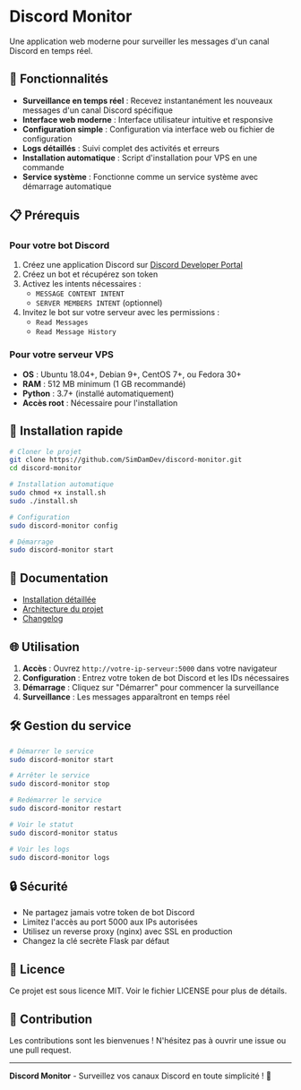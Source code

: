 # Discord Monitor

Une application web moderne pour surveiller les messages d'un canal Discord en temps réel.

## 🚀 Fonctionnalités

- **Surveillance en temps réel** : Recevez instantanément les nouveaux messages d'un canal Discord spécifique
- **Interface web moderne** : Interface utilisateur intuitive et responsive
- **Configuration simple** : Configuration via interface web ou fichier de configuration
- **Logs détaillés** : Suivi complet des activités et erreurs
- **Installation automatique** : Script d'installation pour VPS en une commande
- **Service système** : Fonctionne comme un service système avec démarrage automatique

## 📋 Prérequis

### Pour votre bot Discord
1. Créez une application Discord sur [Discord Developer Portal](https://discord.com/developers/applications)
2. Créez un bot et récupérez son token
3. Activez les intents nécessaires :
   - `MESSAGE CONTENT INTENT`
   - `SERVER MEMBERS INTENT` (optionnel)
4. Invitez le bot sur votre serveur avec les permissions :
   - `Read Messages`
   - `Read Message History`

### Pour votre serveur VPS
- **OS** : Ubuntu 18.04+, Debian 9+, CentOS 7+, ou Fedora 30+
- **RAM** : 512 MB minimum (1 GB recommandé)
- **Python** : 3.7+ (installé automatiquement)
- **Accès root** : Nécessaire pour l'installation

## 🔧 Installation rapide

```bash
# Cloner le projet
git clone https://github.com/SimDamDev/discord-monitor.git
cd discord-monitor

# Installation automatique
sudo chmod +x install.sh
sudo ./install.sh

# Configuration
sudo discord-monitor config

# Démarrage
sudo discord-monitor start
```

## 📖 Documentation

- [Installation détaillée](docs/installation.md)
- [Architecture du projet](docs/architecture.md)
- [Changelog](docs/changelog.md)

## 🌐 Utilisation

1. **Accès** : Ouvrez `http://votre-ip-serveur:5000` dans votre navigateur
2. **Configuration** : Entrez votre token de bot Discord et les IDs nécessaires
3. **Démarrage** : Cliquez sur "Démarrer" pour commencer la surveillance
4. **Surveillance** : Les messages apparaîtront en temps réel

## 🛠️ Gestion du service

```bash
# Démarrer le service
sudo discord-monitor start

# Arrêter le service
sudo discord-monitor stop

# Redémarrer le service
sudo discord-monitor restart

# Voir le statut
sudo discord-monitor status

# Voir les logs
sudo discord-monitor logs
```

## 🔒 Sécurité

- Ne partagez jamais votre token de bot Discord
- Limitez l'accès au port 5000 aux IPs autorisées
- Utilisez un reverse proxy (nginx) avec SSL en production
- Changez la clé secrète Flask par défaut

## 📄 Licence

Ce projet est sous licence MIT. Voir le fichier LICENSE pour plus de détails.

## 🤝 Contribution

Les contributions sont les bienvenues ! N'hésitez pas à ouvrir une issue ou une pull request.

---

**Discord Monitor** - Surveillez vos canaux Discord en toute simplicité ! 🚀
